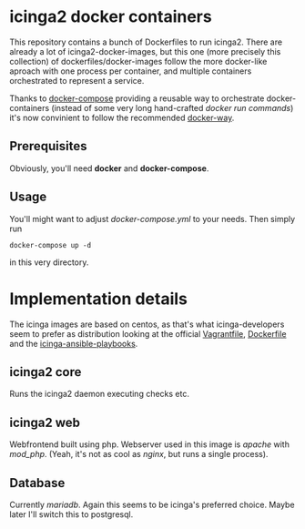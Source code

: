 # icinga2 docker containers

This repository contains a bunch of Dockerfiles to run icinga2. There are
already a lot of icinga2-docker-images, but this one (more precisely this
collection) of dockerfiles/docker-images follow the more docker-like aproach with one process
per container, and multiple containers orchestrated to represent a service.

Thanks to [docker-compose][docker-compose] providing a reusable way to
orchestrate docker-containers (instead of some very long hand-crafted *docker run commands*) it's now convinient to follow the recommended [docker-way][docker-best-pratice-process].

## Prerequisites

Obviously, you'll need **docker** and **docker-compose**.

## Usage

You'll might want to adjust *docker-compose.yml* to your needs. Then simply run

    docker-compose up -d

in this very directory.


# Implementation details

The icinga images are based on centos, as that's what icinga-developers seem to prefer as distribution looking at the official [Vagrantfile][icinga-vagrant], [Dockerfile][icinga-offical-docker] and the  [icinga-ansible-playbooks][icinga-ansible-playbook].

## icinga2 core

Runs the icinga2 daemon executing checks etc.

## icinga2 web

Webfrontend built using php. Webserver used in this image is *apache* with *mod_php*.
(Yeah, it's not as cool as *nginx*, but runs a single process).

## Database

Currently *mariadb*. Again this seems to be icinga's preferred choice. Maybe later I'll switch this to postgresql.

[docker-compose]: https://docs.docker.com/compose/
[docker-best-pratice-process]: https://docs.docker.com/articles/dockerfile_best-practices/#run-only-one-process-per-container
[icinga-vagrant]: https://github.com/Icinga/icinga-vagrant/blob/master/icinga2x/Vagrantfile
[icinga-offical-docker]: https://github.com/Icinga/docker-icinga2/blob/master/Dockerfile
[icinga-ansible-playbook]: https://github.com/icinga/icinga2-ansible
[library/nginx]: https://registry.hub.docker.com/_/nginx/
